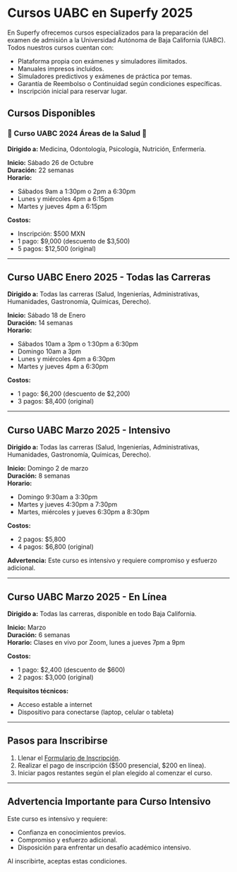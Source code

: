 # Cursos UABC en Superfy 2025

En Superfy ofrecemos cursos especializados para la preparación del examen de admisión a la Universidad Autónoma de Baja California (UABC). Todos nuestros cursos cuentan con:

- Plataforma propia con exámenes y simuladores ilimitados.
- Manuales impresos incluidos.
- Simuladores predictivos y exámenes de práctica por temas.
- Garantía de Reembolso o Continuidad según condiciones específicas.
- Inscripción inicial para reservar lugar.

## Cursos Disponibles

### 🧠 Curso UABC 2024 Áreas de la Salud 🥼

**Dirigido a:** Medicina, Odontología, Psicología, Nutrición, Enfermería.

**Inicio:** Sábado 26 de Octubre  
**Duración:** 22 semanas  
**Horario:**
- Sábados 9am a 1:30pm o 2pm a 6:30pm
- Lunes y miércoles 4pm a 6:15pm
- Martes y jueves 4pm a 6:15pm

**Costos:**
- Inscripción: $500 MXN
- 1 pago: $9,000 (descuento de $3,500)
- 5 pagos: $12,500 (original)

---

## Curso UABC Enero 2025 - Todas las Carreras

**Dirigido a:** Todas las carreras (Salud, Ingenierías, Administrativas, Humanidades, Gastronomía, Químicas, Derecho).

**Inicio:** Sábado 18 de Enero  
**Duración:** 14 semanas  
**Horario:**
- Sábados 10am a 3pm o 1:30pm a 6:30pm
- Domingo 10am a 3pm
- Lunes y miércoles 4pm a 6:30pm
- Martes y jueves 4pm a 6:30pm

**Costos:**
- 1 pago: $6,200 (descuento de $2,200)
- 3 pagos: $8,400 (original)

---

## Curso UABC Marzo 2025 - Intensivo

**Dirigido a:** Todas las carreras (Salud, Ingenierías, Administrativas, Humanidades, Gastronomía, Químicas, Derecho).

**Inicio:** Domingo 2 de marzo  
**Duración:** 8 semanas  
**Horario:**
- Domingo 9:30am a 3:30pm
- Martes y jueves 4:30pm a 7:30pm
- Martes, miércoles y jueves 6:30pm a 8:30pm

**Costos:**
- 2 pagos: $5,800
- 4 pagos: $6,800 (original)

**Advertencia:** Este curso es intensivo y requiere compromiso y esfuerzo adicional.

---

## Curso UABC Marzo 2025 - En Línea

**Dirigido a:** Todas las carreras, disponible en todo Baja California.

**Inicio:** Marzo  
**Duración:** 6 semanas  
**Horario:** Clases en vivo por Zoom, lunes a jueves 7pm a 9pm

**Costos:**
- 1 pago: $2,400 (descuento de $600)
- 2 pagos: $3,000 (original)

**Requisitos técnicos:**
- Acceso estable a internet
- Dispositivo para conectarse (laptop, celular o tableta)

---

## Pasos para Inscribirse

1. Llenar el [Formulario de Inscripción](https://www.superfy.pro/inscripciones-uabc-presencial).
2. Realizar el pago de inscripción ($500 presencial, $200 en línea).
3. Iniciar pagos restantes según el plan elegido al comenzar el curso.

---

## Advertencia Importante para Curso Intensivo

Este curso es intensivo y requiere:
- Confianza en conocimientos previos.
- Compromiso y esfuerzo adicional.
- Disposición para enfrentar un desafío académico intensivo.

Al inscribirte, aceptas estas condiciones.

